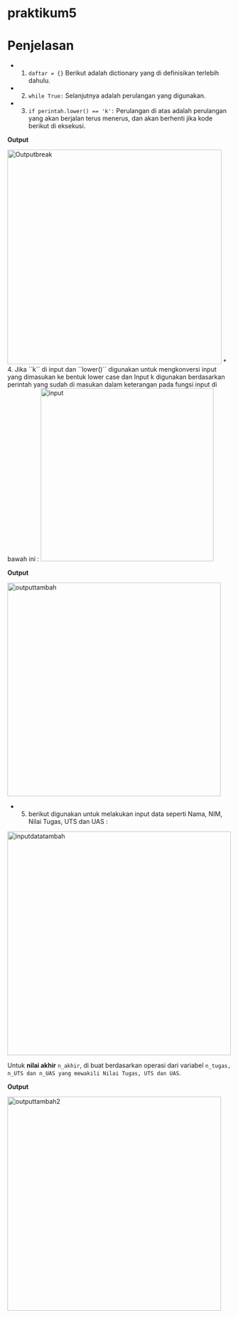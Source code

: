 # praktikum5
# Penjelasan
* 1. ``daftar = {}`` Berikut adalah dictionary yang di definisikan terlebih dahulu.
* 2. ``while True:`` Selanjutnya adalah perulangan yang digunakan.
* 3. ``if perintah.lower() == 'k':`` Perulangan di atas adalah perulangan yang akan berjalan terus menerus, dan akan berhenti jika kode berikut di eksekusi.

**Output**

 <img width="482" alt="Outputbreak" src="https://user-images.githubusercontent.com/56913656/70628403-afc85e80-1c5a-11ea-8134-122802fc4cc3.png">
* 4. Jika ``k`` di input dan ``lower()`` digunakan untuk mengkonversi input yang dimasukan ke bentuk lower case dan Input k digunakan berdasarkan perintah yang sudah di masukan dalam keterangan pada fungsi input di bawah ini :

 <img width="389" alt="input" src="https://user-images.githubusercontent.com/56913656/70629358-6da01c80-1c5c-11ea-9196-6e2e4c70f0db.png">

**Output**

 <img width="480" alt="outputtambah" src="https://user-images.githubusercontent.com/56913656/70629041-e18df500-1c5b-11ea-9a8c-dfea2c9613b2.png">
 
* 5. berikut digunakan untuk melakukan input data seperti Nama, NIM, Nilai Tugas, UTS dan UAS :

 <img width="503" alt="inputdatatambah" src="https://user-images.githubusercontent.com/56913656/70629722-fdde6180-1c5c-11ea-8dca-e5422b6008ec.png">

Untuk **nilai akhir** ``n_akhir``, di buat berdasarkan operasi dari variabel ``n_tugas, n_UTS dan n_UAS yang mewakili Nilai Tugas, UTS dan UAS``.

**Output**

 <img width="481" alt="outputtambah2" src="https://user-images.githubusercontent.com/56913656/70630106-94128780-1c5d-11ea-9f4b-06e4ff014267.png">
